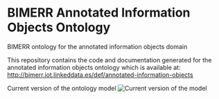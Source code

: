 # BIMERR Annotated Information Objects Ontology
BIMERR ontology for the annotated information objects domain

This repository contains the code and documentation generated for the annotated information objects ontology which is available at: http://bimerr.iot.linkeddata.es/def/annotated-information-objects

Current version of the ontology model
![Current version of the model](https://github.com/oeg-upm/bimerr-annotation-information/blob/master/diagrams/diagram.jpg "Building model")
